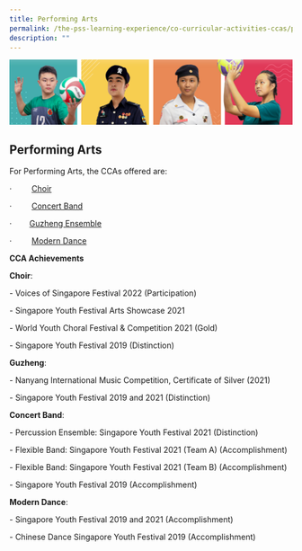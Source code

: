 ```yaml
---
title: Performing Arts
permalink: /the-pss-learning-experience/co-curricular-activities-ccas/performing-arts/
description: ""
---
```

![](/images/Our%20School/subbanner.jpg)

## Performing Arts

For Performing Arts, the CCAs offered are:

·         [Choir](/files/Co%20Curricular%20Activities/Performing%20Arts/Choir.pdf)

·         [Concert Band](/files/Co%20Curricular%20Activities/Performing%20Arts/Concert%20Band.pdf)

·        [Guzheng Ensemble](/files/Co%20Curricular%20Activities/Performing%20Arts/Guzheng.pdf)

·         [Modern Dance](/files/Co%20Curricular%20Activities/Performing%20Arts/Modern%20Dance.pdf)

  

**CCA Achievements**

**Choir**: 

\- Voices of Singapore Festival 2022 (Participation)

\- Singapore Youth Festival Arts Showcase 2021

\- World Youth Choral Festival & Competition 2021 (Gold)

\- Singapore Youth Festival 2019 (Distinction)

  

**Guzheng**: 

\- Nanyang International Music Competition, Certificate of Silver (2021)

\- Singapore Youth Festival 2019 and 2021 (Distinction)

  

**Concert Band**: 

\- Percussion Ensemble: Singapore Youth Festival 2021 (Distinction)

\- Flexible Band: Singapore Youth Festival 2021 (Team A) (Accomplishment)

\- Flexible Band: Singapore Youth Festival 2021 (Team B) (Accomplishment)

\- Singapore Youth Festival 2019 (Accomplishment) 

  

**Modern Dance**: 

\- Singapore Youth Festival 2019 and 2021 (Accomplishment)

\- Chinese Dance Singapore Youth Festival 2019 (Accomplishment)